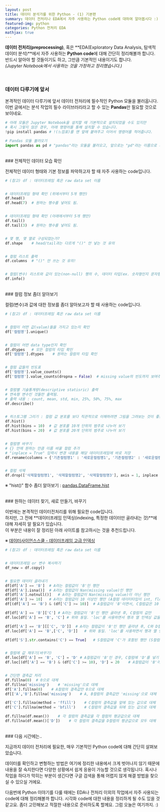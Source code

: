 ```yaml
---
layout: post
title: 데이터 분석가를 위한 Python - (1) 기본편
summary: 데이터 전처리나 EDA에서 자주 사용하는 Python code에 대하여 알아봅시다 :)
featured-img: python
categories: Python 전처리 EDA 
mathjax: true
---
```


**데이터 전처리(preprocessing)**, 혹은 **EDA(Exploratory Data Analysis, 탐색적 데이터 분석)**에서 자주 사용하는 **Python code**에 대해 간단히 정리해볼까 합니다. 반드시 알아야 할 것들이기도 하고, 그만큼 기본적인 내용이기도 합니다.   
*(Jupyter Notebook에서 사용하는 것을 가정하고 정리했습니다.)*

<br>

### 데이터 다루기에 앞서

본격적인 데이터 다루기에 앞서 데이터 전처리에 필수적인 Python 모듈을 불러옵니다.  
이번 글에서는 분석 작업의 필수 라이브러리라고 할 수 있는 **Pandas**만 필요할 것으로 보이네요.

```python
# 아래 모듈은 Jupyter Notebook을 설치할 때 기본적으로 설치되었을 수도 있지만 
# 혹시 그렇지 않은 경우, 아래 명령어를 통해 설치할 수 있습니다.
!pip install pandas	# !(느낌표)를 맨 앞에 붙여주고 이어서 명령어를 적어줍니다.

# Pandas 모듈 불러오기
import pandas as pd	# "pandas"라는 모듈을 불러오고, 앞으로는 "pd"라는 이름으로 사용하겠다는 의미

```


<br>
### 전체적인 데이터 모습 확인

전체적인 데이터 형태와 기본 정보를 파악하고자 할 때 자주 사용하는 code입니다.  


```python
# (참고) df : 데이터프레임 혹은 raw data set 이름


# 데이터프레임 형태 확인 (위에서부터 5개 행만)
df.head()	
df.head(7)	# 원하는 행수를 넣어도 됨.


# 데이터프레임 형태 확인 (아래에서부터 5개 행만)
df.tail() 
df.tail(3)	# 원하는 행수를 넣어도 됨.


# 몇 행, 몇 열로 구성되었는가?
df.shape	# head/tail과는 다르게 "()" 안 넣는 것 유의


# 컬럼 리스트 출력
df.columns	# "()" 안 쓰는 것 유의!


# 컬럼(변수) 리스트와 값이 있는(non-null) 행의 수, 데이터 타입(ex. 숫자형인지 문자형인지) 정보 출력  
df.info()

```

<br>
### 컬럼 정보 좀더 알아보기

컬럼(변수)과 값에 대한 정보를 좀더 알아보고자 할 때 사용하는 code입니다.  

```python
# (참고) df : 데이터프레임 혹은 raw data set 이름


# 컬럼이 어떤 값(value)들을 가지고 있는지 확인
df['컬럼명'].unique()


# 컬럼이 어떤 data type인지 확인
df.dtypes	# 모든 컬럼의 타입 확인
df['컬럼명'].dtypes	# 원하는 컬럼의 타입 확인


# 컬럼 값들의 빈도표
df['컬럼명'].value_counts()
df['컬럼명'].value_counts(dropna = False)	# missing value의 빈도까지 보여주기


# 컬럼별 기술통계량(descriptive statisric) 출력 
# 연속형 변수인 것들만 출력됨.
# 출력 내용 : count, mean, std, min, 25%, 50%, 75%, max
df.describe()


# 히스토그램 그리기 : 컬럼 값 분포를 보다 직관적으로 이해하려면 그림을 그려보는 것이 좋습니다.
df.hist()
df.hist(bins = 10)	# 값 분포를 10개 단위의 범주로 나누어 보기
df.hist(bins = 20)	# 값 분포를 20개 단위의 범주로 나누어 보기


# 컬럼명 바꾸기
# {} 안에 원하는 만큼 이름 바꿀 컬럼 추가
# "inplace = True" 입력시 변경 내용을 해당 데이터프레임에 바로 저장
df.rename(columns = {'기존컬럼명1' : '새로운컬럼명1', '기존컬럼명2' : '새로운컬럼명2'}, inplace = True)


# 컬럼 삭제
df.drop(['삭제할컬럼명1', '삭제할컬럼명2', '삭제할컬럼명3'], axis = 1, inplace = True)  # 'axis=1' 열(컬럼) 기준으로 삭제하겠다는 의미


```
※ "hist()" 함수 좀더 알아보기 : [pandas.DataFrame.hist]('https://pandas.pydata.org/pandas-docs/stable/reference/api/pandas.DataFrame.hist.html')


<br>
### 원하는 데이터 찾기, 새로 만들기, 바꾸기

이번에는 본격적인 데이터전처리를 위해 필요한 code입니다.  
하지만, 그 전에 **데이터프레임 인덱싱(indexing, 특정한 데이터만 골라내는 것)**에 대해 자세히 알 필요가 있습니다.   
이 부분은 내용이 잘 정리된 아래 사이트를 참고하시는 것을 추천드립니다.   

※ [데이터사이언스스쿨 - 데이터프레임 고급 인덱싱]('https://datascienceschool.net/view-notebook/704731b41f794b8ea00768f5b0904512')  


```python 
# (참고) df : 데이터프레임 혹은 raw data set 이름


# 데이터프레임 or 변수 복사하기
df_new = df.copy()


# 필요한 데이터 골라내기
df[df['A'] == 'B']	# A라는 컬럼값이 'B'인 행만
df[df['A'].isna()]	# A라는 컬럼값이 Nan(missing value)인 행만
df[df['A'].notnull()]	# A라는 컬럼값이 Nan(missing value)이 아닌 행만
df[df['A'] >= 10]	# A라는 컬럼값이 10 이상인 행만 (A컬럼 데이터타입이 int, float인 경우만)
df[(df['A'] == 'B') & (df['C'] >= 10)]	# A컬럼값이 'B'이면서, C컬럼값은 10 이상인 행만

df[df['A'] == 'B']['C']	# A라는 컬럼값이 'B'인 행만 골라낸 후, C컬럼의 값만
df.loc[df['A'] == 'B', 'C']	# 위와 동일. 'loc'를 사용하면서 행과 열 인덱싱 값을 모두 사용

df[df['A'] == 'B'][['C', 'D']]	# A라는 컬럼값이 'B'인 행만 골라낸 후, C와 D컬럼의 값만
df.loc[df['A'] == 'B',['C', 'D']]	# 위와 동일. 'loc'를 사용하면서 행과 열 인덱싱 값을 모두 사용

df[df['S'].str.contains('C') == True]	# S컬럼값에 'C'가 포함된 행만 (S컬럼 데이터 타입이 string인 경우만)


# 컬럼에 값 채우기(바꾸기)
df.loc[df['A'] == 'B', 'C'] = 'D' # A컬럼값이 'B'인 경우, C컬럼에 'D'를 넣기
df.loc[(df['A'] == 'B') & (df['C'] >= 10), 'D'] = 20	# A컬럼값이 'B'이면서, C컬럼값은 10 이상인 경우, D컬럼에 20을 넣기


# 간단한 결측값 처리
df.fillna(0)  # 0으로 대체
df.fillna('missing')    # 'missing'으로 대체
df['A'].fillna(0)    # A컬럼의 결측값만 0으로 대체
df[['A','B'].fillna('missing')    # A, B컬럼의 결측값만 'missing'으로 대체

df['C'].fillna(method = 'ffill')    # C컬럼의 결측값을 앞에 있는 값으로 대체
df['C'].fillna(method = 'bfill')    # C컬럼의 결측값을 뒤에 있는 값으로 대체

df.fillna(df.mean())    # 각 컬럼의 결측값을 각 컬럼의 평균값으로 대체
df.fillna(df.mean()['D'])    # 각 컬럼의 결측값을 D컬럼의 평균값으로 모두 대체

```


<br>
### 다음 시간에는..

지금까지 데이터 전처리에 필요한, 매우 기본적인 Python code에 대해 간단히 살펴보았습니다.  

데이터를 확인하고 변형하는 방법은 여기에 정리한 내용에서 크게 벗어나지 않기 때문에 내용을 잘 숙지한다면 다양한 상황에서 쉽게 응용이 가능할 것으로 생각됩니다. 혹시나 작업을 하다가 막히는 부분이 생긴다면 구글 검색을 통해 어렵지 않게 해결 방법을 찾으실 수 있으실 거에요.  

다음번에 Python 이야기를 다룰 때에는 EDA나 전처리 이외의 작업에서 자주 사용되는 code에 대해 정리해볼까 합니다. 시각화 code에 대한 내용을 정리하게 될 수도 있을 것 같고요. 좀더 고민해보고 적절한 내용으로 준비하도록 할께요. 그럼 오늘은 여기까지. :)    













